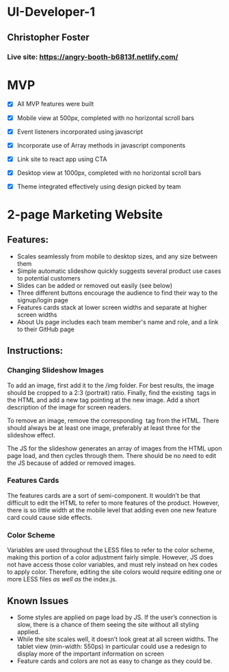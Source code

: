 # UI-Developer-1

## Christopher Foster

### Live site: https://angry-booth-b6813f.netlify.com/

# MVP

- [x] All MVP features were built

- [x] Mobile view at 500px, completed with no horizontal scroll bars

- [x] Event listeners incorporated using javascript

- [x] Incorporate use of Array methods in javascript components

- [x] Link site to react app using CTA

- [x] Desktop view at 1000px, completed with no horizontal scroll bars

- [x] Theme integrated effectively using design picked by team

# 2-page Marketing Website

## Features:

- Scales seamlessly from mobile to desktop sizes, and any size between them
- Simple automatic slideshow quickly suggests several product use cases to potential customers
- Slides can be added or removed out easily (see below)
- Three different buttons encourage the audience to find their way to the signup/login page
- Features cards stack at lower screen widths and separate at higher screen widths
- About Us page includes each team member's name and role, and a link to their GitHub page

## Instructions:

### Changing Slideshow Images

To add an image, first add it to the /img folder. For best results, the image should be cropped to a 2:3 (portrait) ratio. Finally, find the existing <img> tags in the HTML and add a new tag pointing at the new image. Add a short description of the image for screen readers.

To remove an image, remove the corresponding <img> tag from the HTML. There should always be at least one image, preferably at least three for the slideshow effect.

The JS for the slideshow generates an array of images from the HTML upon page load, and then cycles through them. There should be no need to edit the JS because of added or removed images.

### Features Cards

The features cards are a sort of semi-component. It wouldn’t be that difficult to edit the HTML to refer to more features of the product. However, there is so little width at the mobile level that adding even one new feature card could cause side effects.

### Color Scheme

Variables are used throughout the LESS files to refer to the color scheme, making this portion of a color adjustment fairly simple. However, JS does not have access those color variables, and must rely instead on hex codes to apply color. Therefore, editing the site colors would require editing one or more LESS files _as well as_ the index.js.

## Known Issues

- Some styles are applied on page load by JS. If the user’s connection is slow, there is a chance of them seeing the site without all styling applied.
- While the site scales well, it doesn’t look great at all screen widths. The tablet view (min-width: 550ps) in particular could use a redesign to display more of the important information on screen
- Feature cards and colors are not as easy to change as they could be.
